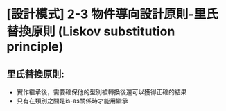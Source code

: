 # [設計模式] 2-3 物件導向設計原則-里氏替換原則 (Liskov substitution principle)
## 里氏替換原則:

- 實作繼承後，需要確保他的型別被轉換後還可以獲得正確的結果
- 只有在類別之間是is-as關係時才能用繼承